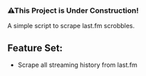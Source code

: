 ### ⚠This Project is Under Construction!
A simple script to scrape last.fm scrobbles.

## Feature Set:
- Scrape all streaming history from last.fm